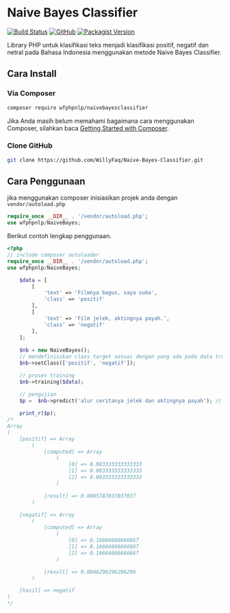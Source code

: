 # Naive Bayes Classifier

[![Build Status](https://travis-ci.org/WillyFaq/Naive-Bayes-Classifier.svg?branch=master)](https://travis-ci.org/github/WillyFaq/Naive-Bayes-Classifier)
[![GitHub](https://img.shields.io/github/license/willyfaq/Naive-Bayes-Classifier)]()
[![Packagist Version](https://img.shields.io/packagist/v/willyfaq/Naive-Bayes-Classifier)](https://packagist.org/packages/wfphpnlp/naivebayesclassifier#dev-master)

Library PHP untuk klasifikasi teks menjadi klasifikasi positif, negatif dan netral pada Bahasa Indonesia menggunakan metode Naive Bayes Classifier.

## Cara Install
### Via Composer
```bash
composer require wfphpnlp/naivebayesclassifier
```
Jika Anda masih belum memahami bagaimana cara menggunakan Composer, silahkan baca [Getting Started with Composer](https://getcomposer.org/doc/00-intro.md).
### Clone GitHub
```bash
git clone https://github.com/WillyFaq/Naive-Bayes-Classifier.git
```
## Cara Penggunaan
jika menggunakan composer inisiasikan projek anda dengan `vendor/autoload.php`
```php
require_once __DIR__ . '/vendor/autoload.php';
use wfphpnlp/NaiveBayes;
```
Berikut contoh lengkap penggunaan.
```php
<?php
// include composer autoloader
require_once __DIR__ . '/vendor/autoload.php';
use wfphpnlp/NaiveBayes;

    $data = [
        [
            'text' => 'Filmnya bagus, saya suka',
            'class' => 'positif'
        ],
        [
            'text' => 'Film jelek, aktingnya payah.',
            'class' => 'negatif'
        ],
    ];
			
    $nb = new NaiveBayes();
    // mendefinisikan class target sesuai dengan yang ada pada data training.
    $nb->setClass(['positif', 'negatif']);

    // proses training
    $nb->training($data);

    // pengujian
    $p =  $nb->predict('alur ceritanya jelek dan aktingnya payah'); // output "negatif"
    
    print_r($p);
/*
Array
(
    [positif] => Array
        (
            [computed] => Array
                (
                    [0] => 0.083333333333333
                    [1] => 0.083333333333333
                    [2] => 0.083333333333333
                )

            [result] => 0.0005787037037037
        )

    [negatif] => Array
        (
            [computed] => Array
                (
                    [0] => 0.16666666666667
                    [1] => 0.16666666666667
                    [2] => 0.16666666666667
                )

            [result] => 0.0046296296296296
        )

    [hasil] => negatif
)
*/
```
